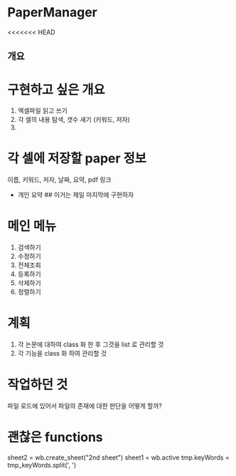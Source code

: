 # PaperManager

<<<<<<< HEAD
## 개요

# 구현하고 싶은 개요
1. 엑셀파일 읽고 쓰기
2. 각 셀의 내용 탐색, 갯수 새기 (키워드, 저자)
3. 

# 각 셀에 저장할 paper 정보
이름, 키워드, 저자, 날짜, 요약, pdf 링크
+ 개인 요약 ## 이거는 제일 마지막에 구현하자

# 메인 메뉴
1. 검색하기
2. 수정하기
3. 전체조회
4. 등록하기
5. 삭제하기
6. 정렬하기

# 계획
1. 각 논문에 대하여 class 화 한 후 그것을 list 로 관리할 것
2. 각 기능을 class 화 하여 관리할 것

# 작업하던 것
파일 로드에 있어서 파일의 존재에 대한 판단을 어떻게 할까?

# 괜찮은 functions
sheet2 = wb.create_sheet("2nd sheet")
sheet1 = wb.active
tmp.keyWords = tmp_keyWords.split(', ')
